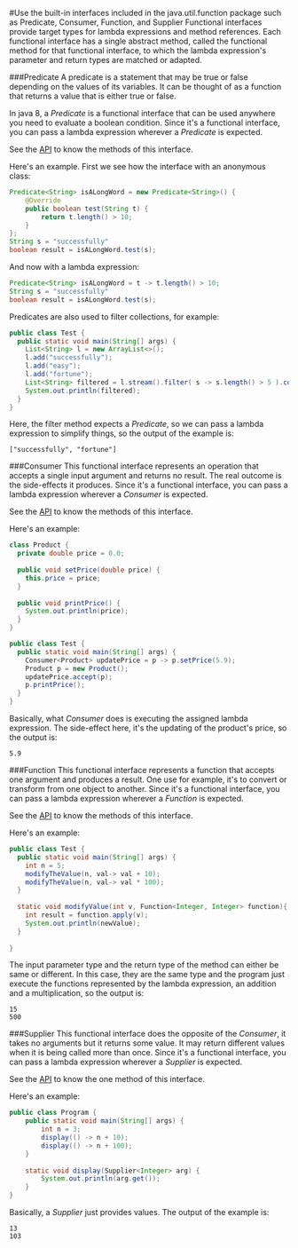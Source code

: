 #Use  the built-in interfaces included in the java.util.function package such as Predicate, Consumer, Function, and Supplier
Functional interfaces provide target types for lambda expressions and method references. Each functional interface has a single abstract method, called the functional method for that functional interface, to which the lambda expression's parameter and return types are matched or adapted.

###Predicate
A predicate is a statement that may be true or false depending on the values of its variables. It can be thought of as a function that returns a value that is either true or false.

In java 8, a *Predicate* is a functional interface that can be used anywhere you need to evaluate a boolean condition. Since it's a functional interface, you can pass a lambda expression wherever a *Predicate* is expected.

See the [API](https://docs.oracle.com/javase/8/docs/api/java/util/function/Predicate.html) to know the methods of this interface.

Here's an example. First we see how the interface with an anonymous class:
````java
Predicate<String> isALongWord = new Predicate<String>() {
    @Override
    public boolean test(String t) {
        return t.length() > 10;
    }
};
String s = "successfully"
boolean result = isALongWord.test(s);
````
And now with a lambda expression:
````java
Predicate<String> isALongWord = t -> t.length() > 10;
String s = "successfully"
boolean result = isALongWord.test(s);
````
Predicates are also used to filter collections, for example:
````java
public class Test {
  public static void main(String[] args) {
    List<String> l = new ArrayList<>();
    l.add("successfully");
    l.add("easy");
    l.add("fortune");
    List<String> filtered = l.stream().filter( s -> s.length() > 5 ).collect(Collectors.<String>toList());
    System.out.println(filtered);
  }
}
````
Here, the filter method expects a *Predicate*, so we can pass a lambda expression to simplify things, so the output of the example is:
````
["successfully", "fortune"]
````

###Consumer
This functional interface represents an operation that accepts a single input argument and returns no result. The real outcome is the side-effects it produces. Since it's a functional interface, you can pass a lambda expression wherever a *Consumer* is expected.

See the [API](https://docs.oracle.com/javase/8/docs/api/java/util/function/Consumer.html) to know the methods of this interface.

Here's an example:
````java
class Product {
  private double price = 0.0;
  
  public void setPrice(double price) {
    this.price = price;
  }
  
  public void printPrice() {
    System.out.println(price);
  }
}

public class Test {
  public static void main(String[] args) {
    Consumer<Product> updatePrice = p -> p.setPrice(5.9);
    Product p = new Product();
    updatePrice.accept(p);
    p.printPrice();
  }
}
````
Basically, what *Consumer* does is executing the assigned lambda expression. The side-effect here, it's the updating of the product's price, so the output is:
````
5.9
````

###Function
This functional interface represents a function that accepts one argument and produces a result. One use for example, it's  to convert or transform from one object to another. Since it's a functional interface, you can pass a lambda expression wherever a *Function* is expected.

See the [API](https://docs.oracle.com/javase/8/docs/api/java/util/function/Function.html) to know the methods of this interface.

Here's an example:
````java
public class Test {
  public static void main(String[] args) {
    int n = 5;
    modifyTheValue(n, val-> val + 10);
    modifyTheValue(n, val-> val * 100);
  }
  
  static void modifyValue(int v, Function<Integer, Integer> function){
    int result = function.apply(v);
    System.out.println(newValue);
  }
  
}
````
The input parameter type and the return type of the method can either be same or different. In this case, they are the same type and the program just execute the functions represented by the lambda expression, an addition and a multiplication, so the output is:
````
15
500
````

###Supplier
This functional interface does the opposite of the *Consumer*, it takes no arguments but it returns some value. It may return different values when it is being called more than once. Since it's a functional interface, you can pass a lambda expression wherever a *Supplier* is expected.

See the [API](https://docs.oracle.com/javase/8/docs/api/java/util/function/Supplier.html) to know the one method of this interface.

Here's an example:
````java
public class Program {
    public static void main(String[] args) {
        int n = 3;
	    display(() -> n + 10);
	    display(() -> n + 100);
    }
    
    static void display(Supplier<Integer> arg) {
	    System.out.println(arg.get());
    }
}
````
Basically, a *Supplier* just provides values. The output of the example is:
````
13
103
````

